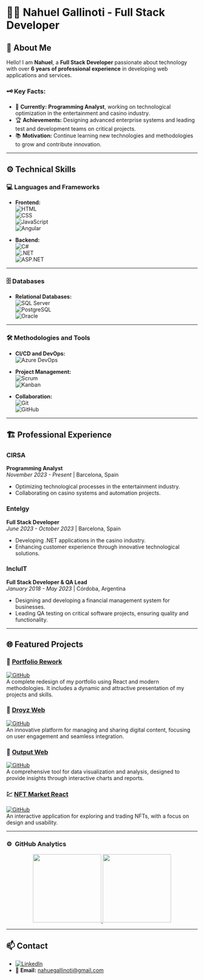# 👨‍💻 **Nahuel Gallinoti** - Full Stack Developer  

## 🌟 **About Me**  

Hello! I am **Nahuel**, a **Full Stack Developer** passionate about technology with over **6 years of professional experience** in developing web applications and services.  


### 🗝️ **Key Facts:**  
- 💼 **Currently:** **Programming Analyst**, working on technological optimization in the entertainment and casino industry.  
- 🏆 **Achievements:** Designing advanced enterprise systems and leading test and development teams on critical projects.  
- 📚 **Motivation:** Continue learning new technologies and methodologies to grow and contribute innovation.  

---

## ⚙️ **Technical Skills**  

### 💻 **Languages and Frameworks**  
- **Frontend:**  
  ![HTML](https://img.shields.io/badge/-HTML5-E34F26?style=flat-square&logo=html5&logoColor=white)  
  ![CSS](https://img.shields.io/badge/-CSS3-1572B6?style=flat-square&logo=css3&logoColor=white)  
  ![JavaScript](https://img.shields.io/badge/-JavaScript-F7DF1E?style=flat-square&logo=javascript&logoColor=black)  
  ![Angular](https://img.shields.io/badge/-Angular-DD0031?style=flat-square&logo=angular&logoColor=white)  

- **Backend:**  
  ![C#](https://img.shields.io/badge/-C%23-239120?style=flat-square&logo=c-sharp&logoColor=white)  
  ![.NET](https://img.shields.io/badge/-.NET-512BD4?style=flat-square&logo=dotnet&logoColor=white)  
  ![ASP.NET](https://img.shields.io/badge/-ASP.NET-512BD4?style=flat-square&logo=dotnet&logoColor=white)  

---

### 🗄️ **Databases**
- **Relational Databases:**  
  ![SQL Server](https://img.shields.io/badge/-SQL%20Server-F8DC75?style=flat-square&logo=microsoft-sql-server&logoColor=black)  
  ![PostgreSQL](https://img.shields.io/badge/-PostgreSQL-336791?style=flat-square&logo=postgresql&logoColor=white)  
  ![Oracle](https://img.shields.io/badge/-Oracle-F80000?style=flat-square&logo=oracle&logoColor=white)  

---

### 🛠️ **Methodologies and Tools**  

- **CI/CD and DevOps:**  
  ![Azure DevOps](https://img.shields.io/badge/-Azure%20DevOps-0078D4?style=flat-square&logo=azuredevops&logoColor=white)
  
- **Project Management:**  
  ![Scrum](https://img.shields.io/badge/-Scrum-6DB33F?style=flat-square&logo=scrumalliance&logoColor=white)  
  ![Kanban](https://img.shields.io/badge/-Kanban-007ACC?style=flat-square&logo=kanban&logoColor=white)  

- **Collaboration:**  
  ![Git](https://img.shields.io/badge/-Git-F05032?style=flat-square&logo=git&logoColor=white)  
  ![GitHub](https://img.shields.io/badge/-GitHub-181717?style=flat-square&logo=github&logoColor=white)  

---



## 🏗️ **Professional Experience**  

### **CIRSA**  
**Programming Analyst**  
_November 2023 - Present_ | Barcelona, Spain  
- Optimizing technological processes in the entertainment industry.  
- Collaborating on casino systems and automation projects.  

### **Entelgy**  
**Full Stack Developer**  
_June 2023 - October 2023_ | Barcelona, Spain  
- Developing .NET applications in the casino industry.  
- Enhancing customer experience through innovative technological solutions.  

### **IncluIT**  
**Full Stack Developer & QA Lead**  
_January 2018 - May 2023_ | Córdoba, Argentina  
- Designing and developing a financial management system for businesses.  
- Leading QA testing on critical software projects, ensuring quality and functionality.  

---

## 🌐 **Featured Projects**  

### 🎨 [Portfolio Rework](http://portfolio-rework-rouge.vercel.app/)  
[![GitHub](https://img.shields.io/badge/GitHub-Portfolio--Rework-blue?logo=github)](https://github.com/nahuegallinoti/portfolio-rework)  
A complete redesign of my portfolio using React and modern methodologies. It includes a dynamic and attractive presentation of my projects and skills.  

### 🤖 [Droyz Web](https://droyz-web.vercel.app/)  
[![GitHub](https://img.shields.io/badge/GitHub-Droyz-blue?logo=github)](https://github.com/nahuegallinoti/droyz)  
An innovative platform for managing and sharing digital content, focusing on user engagement and seamless integration.  

### 🪩 [Output Web](http://output-club.vercel.app/)  
[![GitHub](https://img.shields.io/badge/GitHub-Output-blue?logo=github)](https://github.com/nahuegallinoti/output)  
A comprehensive tool for data visualization and analysis, designed to provide insights through interactive charts and reports.  

### 💹 [NFT Market React](https://github.com/nahuegallinoti/nft-market-react)
[![GitHub](https://img.shields.io/badge/GitHub-Output-blue?logo=github)](https://github.com/nahuegallinoti/nft-market-react)  
An interactive application for exploring and trading NFTs, with a focus on design and usability.  

---

### ⚙️ &nbsp;GitHub Analytics

<p align="center">
<a href="https://github.com/PolVazquez">
  <img height="180em" src="https://github-readme-stats-eight-theta.vercel.app/api?username=nahuegallinoti&show_icons=true&theme=algolia&include_all_commits=true&count_private=true"/>
  <img height="180em" src="https://github-readme-stats-eight-theta.vercel.app/api/top-langs/?username=nahuegallinoti&layout=compact&langs_count=8&theme=algolia"/>
</a>
</p>

---

## 📫 **Contact**  

- [![LinkedIn](https://img.shields.io/badge/-LinkedIn-0077B5?style=flat-square&logo=linkedin&logoColor=white)](https://www.linkedin.com/in/nahuel-gallinoti-1b482213a/)  
- 📧 **Email:** [nahuegallinoti@gmail.com](mailto:nahuegallinoti@gmail.com)  
